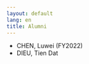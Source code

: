 ```yaml
---
layout: default
lang: en
title: Alumni
---
```


- CHEN, Luwei (FY2022)
- DIEU, Tien Dat

<!-- EOF -->
